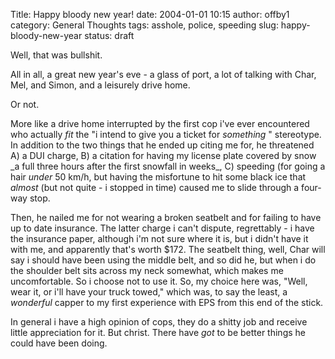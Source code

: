 Title: Happy bloody new year!
date: 2004-01-01 10:15
author: offby1
category: General Thoughts
tags: asshole, police, speeding
slug: happy-bloody-new-year
status: draft

Well, that was bullshit.

All in all, a great new year's eve - a glass of port, a lot of talking with Char, Mel, and Simon, and a leisurely drive home.

Or not.

More like a drive home interrupted by the first cop i've ever encountered who actually _fit_ the "i intend to give you a ticket for _something_ " stereotype. In addition to the two things that he ended up citing me for, he threatened A) a DUI charge, B) a citation for having my license plate covered by snow \_a full three hours after the first snowfall in weeks\_, C) speeding (for going a hair *under* 50 km/h, but having the misfortune to hit some black ice that _almost_ (but not quite - i stopped in time) caused me to slide through a four-way stop.

Then, he nailed me for not wearing a broken seatbelt and for failing to have up to date insurance. The latter charge i can't dispute, regrettably - i have the insurance paper, although i'm not sure where it is, but i didn't have it with me, and apparently that's worth \$172. The seatbelt thing, well, Char will say i should have been using the middle belt, and so did he, but when i do the shoulder belt sits across my neck somewhat, which makes me uncomfortable. So i choose not to use it. So, my choice here was, "Well, wear it, or i'll have your truck towed," which was, to say the least, a _wonderful_ capper to my first experience with EPS from this end of the stick.

In general i have a high opinion of cops, they do a shitty job and receive little appreciation for it. But christ. There have *got* to be better things he could have been doing.
